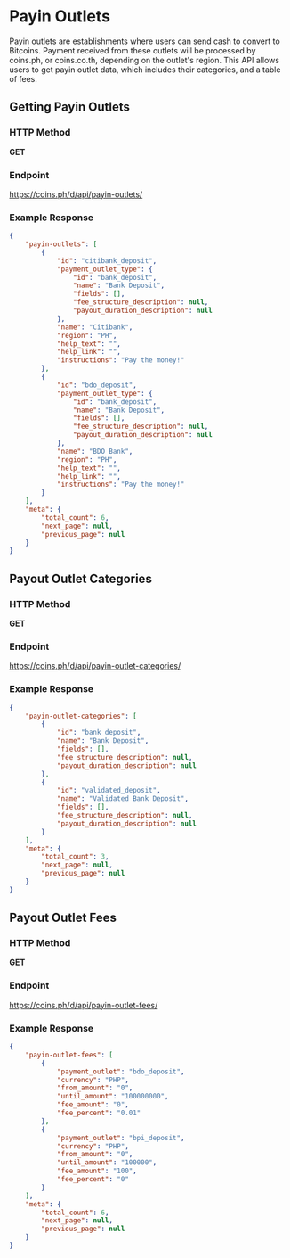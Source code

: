 # Payin Outlets

Payin outlets are establishments where users can send cash to convert to
Bitcoins. Payment received from these outlets will be processed by coins.ph,
or coins.co.th, depending on the outlet's region. This API allows users to get
payin outlet data, which includes their categories, and a table of fees.

## Getting Payin Outlets

### HTTP Method

**GET**

### Endpoint

https://coins.ph/d/api/payin-outlets/

### Example Response

```json
{
    "payin-outlets": [
        {
            "id": "citibank_deposit",
            "payment_outlet_type": {
                "id": "bank_deposit",
                "name": "Bank Deposit",
                "fields": [],
                "fee_structure_description": null,
                "payout_duration_description": null
            },
            "name": "Citibank",
            "region": "PH",
            "help_text": "",
            "help_link": "",
            "instructions": "Pay the money!"
        },
        {
            "id": "bdo_deposit",
            "payment_outlet_type": {
                "id": "bank_deposit",
                "name": "Bank Deposit",
                "fields": [],
                "fee_structure_description": null,
                "payout_duration_description": null
            },
            "name": "BDO Bank",
            "region": "PH",
            "help_text": "",
            "help_link": "",
            "instructions": "Pay the money!"
        }
    ],
    "meta": {
        "total_count": 6,
        "next_page": null,
        "previous_page": null
    }
}
```

## Payout Outlet Categories

### HTTP Method

**GET**

### Endpoint

https://coins.ph/d/api/payin-outlet-categories/

### Example Response

```json
{
    "payin-outlet-categories": [
        {
            "id": "bank_deposit",
            "name": "Bank Deposit",
            "fields": [],
            "fee_structure_description": null,
            "payout_duration_description": null
        },
        {
            "id": "validated_deposit",
            "name": "Validated Bank Deposit",
            "fields": [],
            "fee_structure_description": null,
            "payout_duration_description": null
        }
    ],
    "meta": {
        "total_count": 3,
        "next_page": null,
        "previous_page": null
    }
}
```

## Payout Outlet Fees

### HTTP Method

**GET**

### Endpoint

https://coins.ph/d/api/payin-outlet-fees/

### Example Response

```json
{
    "payin-outlet-fees": [
        {
            "payment_outlet": "bdo_deposit",
            "currency": "PHP",
            "from_amount": "0",
            "until_amount": "100000000",
            "fee_amount": "0",
            "fee_percent": "0.01"
        },
        {
            "payment_outlet": "bpi_deposit",
            "currency": "PHP",
            "from_amount": "0",
            "until_amount": "100000",
            "fee_amount": "100",
            "fee_percent": "0"
        }
    ],
    "meta": {
        "total_count": 6,
        "next_page": null,
        "previous_page": null
    }
}
```
